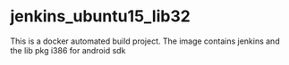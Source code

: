 # jenkins_ubuntu15_lib32
This is a docker automated build project. The image contains jenkins and the lib pkg i386 for android sdk
